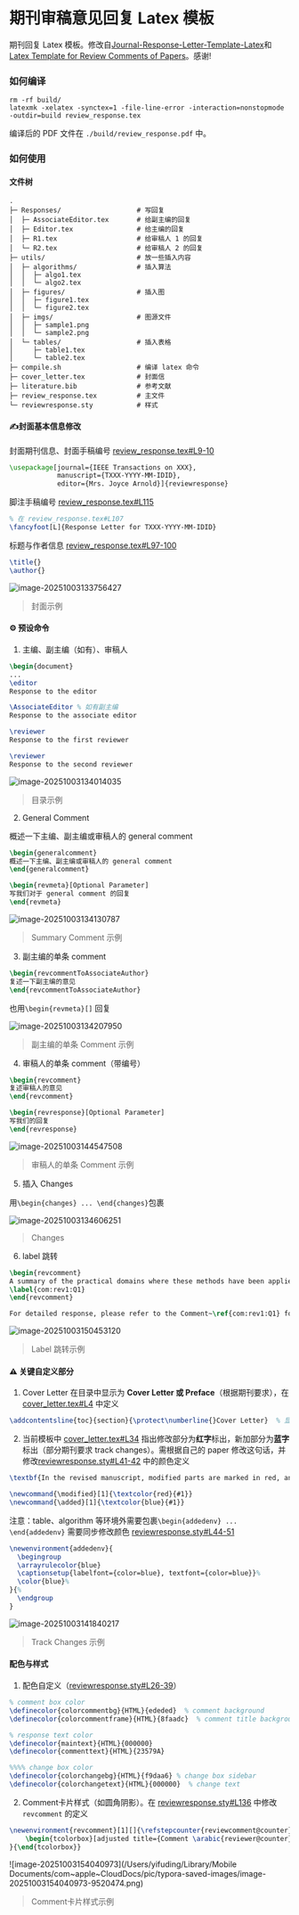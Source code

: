 # 期刊审稿意见回复 Latex 模板

期刊回复 Latex 模板。修改自[Journal-Response-Letter-Template-Latex](https://github.com/shellywhen/Journal-Response-Letter-Template-Latex)和[Latex Template for Review Comments of Papers](https://github.com/NeuroDong/Latex_for_review_comments)。感谢!

### 如何编译

```shell
rm -rf build/
latexmk -xelatex -synctex=1 -file-line-error -interaction=nonstopmode -outdir=build review_response.tex
```

编译后的 PDF 文件在 `./build/review_response.pdf` 中。


### 如何使用

#### 文件树

```shell
.
├─ Responses/                   # 写回复
│  ├─ AssociateEditor.tex       # 给副主编的回复
│  ├─ Editor.tex                # 给主编的回复  
│  ├─ R1.tex                    # 给审稿人 1 的回复 
│  └─ R2.tex                    # 给审稿人 2 的回复 
├─ utils/                       # 放一些插入内容
│  ├─ algorithms/               # 插入算法
│  │  ├─ algo1.tex             
│  │  └─ algo2.tex              
│  ├─ figures/                  # 插入图
│  │  ├─ figure1.tex            
│  │  └─ figure2.tex      
│  ├─ imgs/                     # 图源文件
│  │  ├─ sample1.png
│  │  └─ sample2.png
│  └─ tables/                   # 插入表格
│     ├─ table1.tex
│     └─ table2.tex
├─ compile.sh                   # 编译 latex 命令
├─ cover_letter.tex             # 封面信
├─ literature.bib               # 参考文献
├─ review_response.tex          # 主文件
└─ reviewresponse.sty           # 样式
```


#### ✍️封面基本信息修改

封面期刊信息、封面手稿编号 [review_response.tex#L9-10](./review_response.tex#L9-10)

```latex
\usepackage[journal={IEEE Transactions on XXX},
			manuscript={TXXX-YYYY-MM-IDID},
			editor={Mrs. Joyce Arnold}]{reviewresponse}
```

脚注手稿编号 [review_response.tex#L115](./review_response.tex#L115)

```latex
% 在 review_response.tex#L107
\fancyfoot[L]{Response Letter for TXXX-YYYY-MM-IDID} 
```

标题与作者信息  [review_response.tex#L97-100](./review_response.tex#L97-100)

```latex
\title{}
\author{}
```

![image-20251003133756427](./imgs/image-20251003133756427.png)

> 封面示例



#### ⚙️ 预设命令

1. 主编、副主编（如有）、审稿人

```latex
\begin{document}
...
\editor
Response to the editor

\AssociateEditor % 如有副主编
Response to the associate editor

\reviewer
Response to the first reviewer

\reviewer
Response to the second reviewer
```

![image-20251003134014035](./imgs/image-20251003134014035.png)

> 目录示例


2. General Comment

概述一下主编、副主编或审稿人的 general comment

```latex
\begin{generalcomment}
概述一下主编、副主编或审稿人的 general comment
\end{generalcomment}
```

```latex
\begin{revmeta}[Optional Parameter]
写我们对于 general comment 的回复
\end{revmeta}
```

![image-20251003134130787](./imgs/image-20251003134130787.png)

> Summary Comment 示例

3. 副主编的单条 comment

```latex
\begin{revcommentToAssociateAuthor}
复述一下副主编的意见
\end{revcommentToAssociateAuthor}
```

也用`\begin{revmeta}[]` 回复

![image-20251003134207950](./imgs/image-20251003134207950.png)

> 副主编的单条 Comment 示例


4. 审稿人的单条 comment（带编号）

```latex
\begin{revcomment}
复述审稿人的意见
\end{revcomment}
```

```latex
\begin{revresponse}[Optional Parameter]
写我们的回复
\end{revresponse}
```

![image-20251003144547508](./imgs/image-20251003144547508.png)

> 审稿人的单条 Comment 示例


5. 插入 Changes

用```\begin{changes} ... \end{changes}```包裹

![image-20251003134606251](./imgs/image-20251003134606251.png)

> Changes

6. label 跳转

```latex
\begin{revcomment}
A summary of the practical domains where these methods have been applied, or could be applied, is missing.
\label{com:rev1:Q1}
\end{revcomment}
```

```latex
For detailed response, please refer to the Comment~\ref{com:rev1:Q1} for Reviewer 1. 
```

![image-20251003150453120](./imgs/image-20251003150453120.png)
> Label 跳转示例



#### ⚠️ 关键自定义部分

1. Cover Letter 在目录中显示为 **Cover Letter 或 Preface**（根据期刊要求），在 [cover_letter.tex#L4](cover_letter.tex#L4) 中定义

```latex
\addcontentsline{toc}{section}{\protect\numberline{}Cover Letter}  % 显示为 Cover Letter
```

2. 当前模板中 [cover_letter.tex#L34](cover_letter.tex#L34) 指出修改部分为**红字**标出，新加部分为**蓝字**标出（部分期刊要求 track changes）。需根据自己的 paper 修改这句话，并修改[reviewresponse.sty#L41-42](reviewresponse.sty#L41-42) 中的颜色定义

```latex
\textbf{In the revised manuscript, modified parts are marked in red, and newly added parts are marked in blue.}
```

```latex
\newcommand{\modified}[1]{\textcolor{red}{#1}}
\newcommand{\added}[1]{\textcolor{blue}{#1}}
```

注意：table、algorithm 等环境外需要包裹``` \begin{addedenv} ... \end{addedenv} ``` 需要同步修改颜色 [reviewresponse.sty#L44-51](reviewresponse.sty#L44-51)

```latex
\newenvironment{addedenv}{
  \begingroup
  \arrayrulecolor{blue}
  \captionsetup{labelfont={color=blue}, textfont={color=blue}}%
  \color{blue}%
}{%
  \endgroup
}
```

![image-20251003141840217](./imgs/image-20251003141840217.png)

> Track Changes 示例



#### 配色与样式

1. 配色自定义（[reviewresponse.sty#L26-39](reviewresponse.sty#L26-39)）

```latex
% comment box color
\definecolor{colorcommentbg}{HTML}{ededed}  % comment background
\definecolor{colorcommentframe}{HTML}{8faadc}  % comment title background 

% response text color
\definecolor{maintext}{HTML}{000000}
\definecolor{commenttext}{HTML}{23579A}

%%%% change box color
\definecolor{colorchangebg}{HTML}{f9daa6} % change box sidebar
\definecolor{colorchangetext}{HTML}{000000}  % change text
```


2. Comment卡片样式（如圆角阴影）。在 [reviewresponse.sty#L136](reviewresponse.sty#L136) 中修改 `revcomment` 的定义

```latex
\newenvironment{revcomment}[1][]{\refstepcounter{reviewcomment@counter}
	\begin{tcolorbox}[adjusted title={Comment \arabic{reviewer@counter}.\arabic{reviewcomment@counter}}, fonttitle={\bfseries}, enhanced jigsaw, colbacktitle={colorcommentframe},arc=2pt, outer arc=2pt,opacityframe=0,boxrule=0em,colback={colorcommentbg},drop shadow={opacity=0.25},#1]
}{\end{tcolorbox}}
```

![image-20251003154040973](/Users/yifuding/Library/Mobile Documents/com~apple~CloudDocs/pic/typora-saved-images/image-20251003154040973-9520474.png)

> Comment卡片样式示例